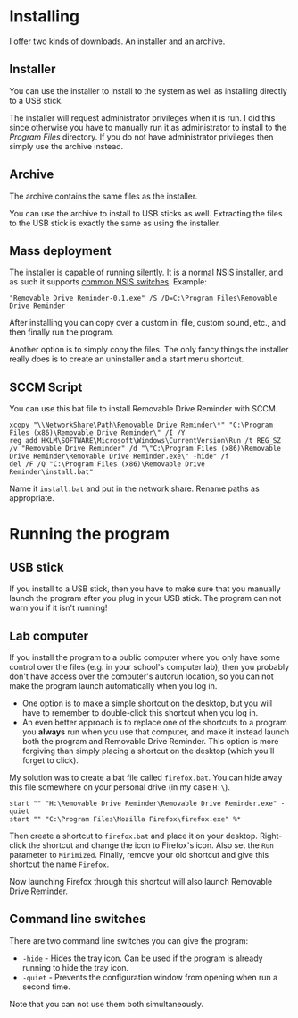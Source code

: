 # Installing #

I offer two kinds of downloads. An installer and an archive.


## Installer ##

You can use the installer to install to the system as well as installing directly to a USB stick.

The installer will request administrator privileges when it is run. I did this since otherwise you have to manually run it as administrator to install to the _Program Files_ directory. If you do not have administrator privileges then simply use the archive instead.


## Archive ##

The archive contains the same files as the installer.

You can use the archive to install to USB sticks as well. Extracting the files to the USB stick is exactly the same as using the installer.


## Mass deployment ##

The installer is capable of running silently. It is a normal NSIS installer, and as such it supports [common NSIS switches](http://nsis.sourceforge.net/Docs/Chapter3.html#3.2). Example:
```
"Removable Drive Reminder-0.1.exe" /S /D=C:\Program Files\Removable Drive Reminder
```

After installing you can copy over a custom ini file, custom sound, etc., and then finally run the program.

Another option is to simply copy the files. The only fancy things the installer really does is to create an uninstaller and a start menu shortcut.


## SCCM Script ##

You can use this bat file to install Removable Drive Reminder with SCCM.

```
xcopy "\\NetworkShare\Path\Removable Drive Reminder\*" "C:\Program Files (x86)\Removable Drive Reminder\" /I /Y
reg add HKLM\SOFTWARE\Microsoft\Windows\CurrentVersion\Run /t REG_SZ /v "Removable Drive Reminder" /d "\"C:\Program Files (x86)\Removable Drive Reminder\Removable Drive Reminder.exe\" -hide" /f
del /F /Q "C:\Program Files (x86)\Removable Drive Reminder\install.bat"
```

Name it `install.bat` and put in the network share. Rename paths as appropriate.

# Running the program #

## USB stick ##

If you install to a USB stick, then you have to make sure that you manually launch the program after you plug in your USB stick. The program can not warn you if it isn't running!

## Lab computer ##

If you install the program to a public computer where you only have some control over the files (e.g. in your school's computer lab), then you probably don't have access over the computer's autorun location, so you can not make the program launch automatically when you log in.

  * One option is to make a simple shortcut on the desktop, but you will have to remember to double-click this shortcut when you log in.
  * An even better approach is to replace one of the shortcuts to a program you **always** run when you use that computer, and make it instead launch both the program and Removable Drive Reminder. This option is more forgiving than simply placing a shortcut on the desktop (which you'll forget to click).

My solution was to create a bat file called `firefox.bat`. You can hide away this file somewhere on your personal drive (in my case `H:\`).
```
start "" "H:\Removable Drive Reminder\Removable Drive Reminder.exe" -quiet
start "" "C:\Program Files\Mozilla Firefox\firefox.exe" %*
```

Then create a shortcut to `firefox.bat` and place it on your desktop. Right-click the shortcut and change the icon to Firefox's icon. Also set the `Run` parameter to `Minimized`. Finally, remove your old shortcut and give this shortcut the name `Firefox`.

Now launching Firefox through this shortcut will also launch Removable Drive Reminder.

## Command line switches ##

There are two command line switches you can give the program:
  * `-hide` - Hides the tray icon. Can be used if the program is already running to hide the tray icon.
  * `-quiet` - Prevents the configuration window from opening when run a second time.

Note that you can not use them both simultaneously.